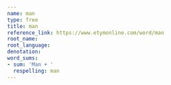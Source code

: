 ```yaml
---
name: man
type: free
title: man
reference_link: https://www.etymonline.com/word/man
root_name: 
root_language: 
denotation: 
word_sums:
- sum: 'Man + '
  respelling: man
---
```

